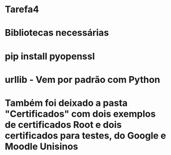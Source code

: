 # Tarefa4
 
# Bibliotecas necessárias
# pip install pyopenssl
# urllib - Vem por padrão com Python
# Também foi deixado a pasta "Certificados" com dois exemplos de certificados Root e dois certificados para testes, do Google e Moodle Unisinos